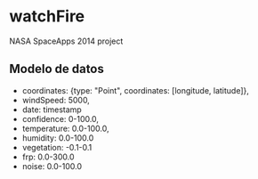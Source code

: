 watchFire
=========

NASA SpaceApps 2014 project

Modelo de datos
---------

* coordinates: {type: "Point", coordinates: [longitude, latitude]},
* windSpeed: 5000,
* date: timestamp
* confidence: 0-100.0,
* temperature: 0.0-100.0,
* humidity: 0.0-100.0
* vegetation: -0.1-0.1
* frp: 0.0-300.0
* noise: 0.0-100.0
